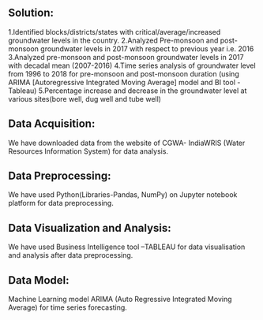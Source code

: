 ## Solution:
1.Identified blocks/districts/states with critical/average/increased groundwater levels in the country.
2.Analyzed Pre-monsoon and post-monsoon groundwater levels in 2017 with respect to previous year i.e. 2016
3.Analyzed pre-monsoon and post-monsoon groundwater levels in 2017 with decadal mean (2007-2016)
4.Time series analysis of groundwater level from 1996 to 2018 for pre-monsoon and post-monsoon duration (using ARIMA [Autoregressive Integrated Moving Average] model and BI tool - Tableau)
5.Percentage increase and decrease in the groundwater level at various sites(bore well, dug well and tube well)

## Data Acquisition: 
We have downloaded data from the website of CGWA- IndiaWRIS (Water Resources Information System) for data analysis.

## Data Preprocessing: 
We have used Python(Libraries-Pandas, NumPy) on Jupyter notebook platform for data preprocessing.

## Data Visualization and Analysis:
We have used Business Intelligence tool –TABLEAU for data visualisation and analysis after data preprocessing.

## Data Model:
Machine Learning model ARIMA (Auto Regressive Integrated Moving Average) for time series forecasting.

